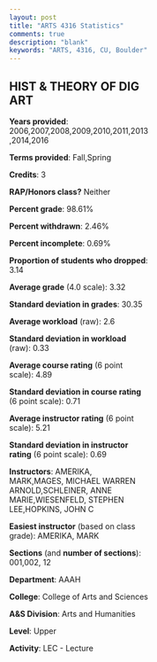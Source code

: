 ```yaml
---
layout: post
title: "ARTS 4316 Statistics"
comments: true
description: "blank"
keywords: "ARTS, 4316, CU, Boulder"
--- 
```

<head>
<script src="https://ajax.googleapis.com/ajax/libs/jquery/2.1.3/jquery.min.js"></script>
<script src="https://dl.dropboxusercontent.com/s/pc42nxpaw1ea4o9/highcharts.js?dl=0"></script>
<!-- <script src="../assets/js/highcharts.js"></script> -->
<style type="text/css">@font-face {
	font-family: "Bebas Neue";
	src: url(https://www.filehosting.org/file/details/544349/BebasNeue%20Regular.otf) format("opentype");
	}
	h1.Bebas { 
		font-family: "Bebas Neue", Verdana, Tahoma;
	}
</style>
</head>
<body>
	<div id="container" style="float: right; width: 45%; height: 88%; margin-left: 2.5%; margin-right: 2.5%;"></div>
	<script language="JavaScript">
		$(document).ready(function() {
		var chart = {type: 'column'};
		var title = {text: 'Grade Distribution'};
		var xAxis = {categories: ['A','B','C','D','F'],crosshair: true};
		var yAxis = {min: 0,title: {text: 'Percentage'}};
		var tooltip = {headerFormat: '<center><b><span style="font-size:20px">{point.key}</span></b></center>',
		               pointFormat: '<td style="padding:0"><b>{point.y:.1f}%</b></td>',
		               footerFormat: '</table>',shared: true,useHTML: true};
		var plotOptions = {column: {pointPadding: 0.0,borderWidth: 0}};  
		var credits = {enabled: false};var series= [{name: 'Percent',data: [53.95,32.24,9.21,2.63,1.97,]}];
		var json = {};
		json.chart = chart;
		json.title = title;
		json.tooltip = tooltip;
		json.xAxis = xAxis;
		json.yAxis = yAxis;  
		json.series = series;
		json.plotOptions = plotOptions;  
		json.credits = credits;
		$('#container').highcharts(json);
	});
	</script>
</body>
			   
## HIST & THEORY OF DIG ART

**Years provided**: 2006,2007,2008,2009,2010,2011,2013,2014,2016

**Terms provided**: Fall,Spring

**Credits**: 3

**RAP/Honors class?** Neither

**Percent grade**: 98.61%

**Percent withdrawn**: 2.46%

**Percent incomplete**: 0.69%

**Proportion of students who dropped**: 3.14

**Average grade** (4.0 scale): 3.32

**Standard deviation in grades**: 30.35

**Average workload** (raw): 2.6

**Standard deviation in workload** (raw): 0.33

**Average course rating** (6 point scale): 4.89

**Standard deviation in course rating** (6 point scale): 0.71

**Average instructor rating** (6 point scale): 5.21

**Standard deviation in instructor rating** (6 point scale): 0.69

**Instructors**: AMERIKA, MARK,MAGES, MICHAEL WARREN ARNOLD,SCHLEINER, ANNE MARIE,WIESENFELD, STEPHEN LEE,HOPKINS, JOHN C

**Easiest instructor** (based on class grade): AMERIKA, MARK

**Sections** (and **number of sections**): 001,002, 12

**Department**: AAAH

**College**: College of Arts and Sciences

**A&S Division**: Arts and Humanities

**Level**: Upper

**Activity**: LEC - Lecture